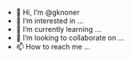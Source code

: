 - 👋 Hi, I’m @gknoner
- 👀 I’m interested in ...
- 🌱 I’m currently learning ...
- 💞️ I’m looking to collaborate on ...
- 📫 How to reach me ...

<!---
gknoner/gknoner is a ✨ special ✨ repository because its `README.md` (this file) appears on your GitHub profile.
You can click the Preview link to take a look at your changes.
--->
